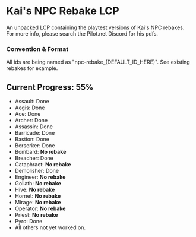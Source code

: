 # Kai's NPC Rebake LCP
An unpacked LCP containing the playtest versions of Kai's NPC rebakes. For more info, please search the Pilot.net Discord for his pdfs.
### Convention & Format
All ids are being named as "npc-rebake_(DEFAULT_ID_HERE)". See existing rebakes for example.
## Current Progress: 55%
- Assault: Done
- Aegis: Done
- Ace: Done
- Archer: Done
- Assassin: Done
- Barricade: Done
- Bastion: Done
- Berserker: Done
- Bombard: **No rebake**
- Breacher: Done
- Cataphract: **No rebake**
- Demolisher: Done
- Engineer: **No rebake**
- Goliath: **No rebake**
- Hive: **No rebake**
- Hornet: **No rebake**
- Mirage: **No rebake**
- Operator: **No rebake**
- Priest: **No rebake**
- Pyro: Done
- All others not yet worked on.